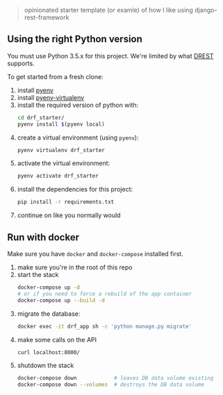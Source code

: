 > opinionated starter template (or examle) of how I like using django-rest-framework

## Using the right Python version
You must use Python 3.5.x for this project. We're limited by what [DREST](https://github.com/AltSchool/dynamic-rest#compatibility-table) supports.

To get started from a fresh clone:
  1. install [pyenv](https://github.com/pyenv/pyenv)
  1. install [pyenv-virtualenv](https://github.com/pyenv/pyenv-virtualenv)
  1. install the required version of python with:
      ```bash
      cd drf_starter/
      pyenv install $(pyenv local)
      ```
  1. create a virtual environment (using `pyenv`):
      ```bash
      pyenv virtualenv drf_starter
      ```
  1. activate the virtual environment:
      ```bash
      pyenv activate drf_starter
      ```
  1. install the dependencies for this project:
      ```bash
      pip install -r requirements.txt
      ```
  1. continue on like you normally would

## Run with docker
Make sure you have `docker` and `docker-compose` installed first.

  1. make sure you're in the root of this repo
  1. start the stack
      ```bash
      docker-compose up -d
      # or if you need to force a rebuild of the app container
      docker-compose up --build -d
      ```
  1. migrate the database:
      ```bash
      docker exec -it drf_app sh -c 'python manage.py migrate'
      ```
  1. make some calls on the API
      ```bash
      curl localhost:8000/
      ```
  1. shutdown the stack
      ```bash
      docker-compose down            # leaves DB data volume existing
      docker-compose down --volumes  # destroys the DB data volume
      ```
